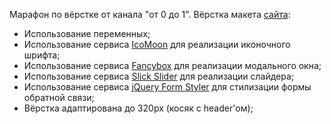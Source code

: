Марафон по вёрстке от канала "от 0 до 1". Вёрстка макета [сайта](https://drive.google.com/file/d/1bpqTuToHYmJ7T3709z53GPsRQ0YqjhC8/view):
* Использование переменных;
* Использование сервиса [IcoMoon](https://icomoon.io/) для реализации иконочного шрифта;
* Использование сервиса [Fancybox](https://fancyapps.com/fancybox/) для реализации модального окна;
* Использование сервиса [Slick Slider](https://kenwheeler.github.io/slick/) для реализации слайдера;
* Использование сервиса [jQuery Form Styler](https://dimox.name/jquery-form-styler/) для стилизации формы обратной связи;
* Вёрстка адаптирована до 320px (косяк с header'ом);